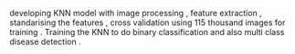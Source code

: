developing KNN model with image processing , feature extraction , standarising the features , cross validation using 115 thousand images for training . 
Training the KNN to do binary classification and also multi class disease detection .
